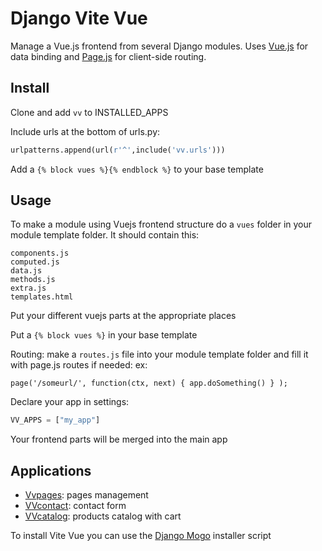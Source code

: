 # Django Vite Vue

Manage a Vue.js frontend from several Django modules. Uses [Vue.js](http://vuejs.org/) for data binding
and [Page.js](https://github.com/visionmedia/page.js) for client-side routing.

## Install

Clone and add `vv` to INSTALLED_APPS

Include urls at the bottom of urls.py:

  ```python
urlpatterns.append(url(r'^',include('vv.urls')))
  ```
  
Add a `{% block vues %}{% endblock %}` to your base template

## Usage

To make a module using Vuejs frontend structure do a `vues` folder in your module template folder. It should contain this:

   ```
components.js
computed.js
data.js
methods.js
extra.js
templates.html
   ```
   
Put your different vuejs parts at the appropriate places

Put a `{% block vues %}` in your base template 

Routing: make a `routes.js` file into your module template folder and fill it with page.js routes if needed: ex:

   ```javasccript
page('/someurl/', function(ctx, next) { app.doSomething() } );
   ```

Declare your app in settings:

   ```python
VV_APPS = ["my_app"]
   ```
   
Your frontend parts will be merged into the main app

## Applications

- [Vvpages](https://github.com/synw/django-vvpages): pages management
- [VVcontact](https://github.com/synw/django-vvcontact): contact form
- [VVcatalog](https://github.com/synw/django-vvcatalog): products catalog with cart

To install Vite Vue you can use the [Django Mogo](https://github.com/synw/django-mogo) installer script

